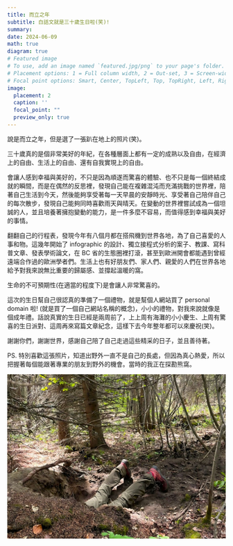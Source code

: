 ```yaml
---
title: 而立之年
subtitle: 白話文就是三十歲生日啦(笑)!
summary: 
date: 2024-06-09
math: true
diagram: true
# Featured image
# To use, add an image named `featured.jpg/png` to your page's folder.
# Placement options: 1 = Full column width, 2 = Out-set, 3 = Screen-width
# Focal point options: Smart, Center, TopLeft, Top, TopRight, Left, Right, BottomLeft, Bottom, BottomRight
image:
  placement: 2
  caption: ''
  focal_point: ""
  preview_only: true
---
```


說是而立之年，但是選了一張趴在地上的照片(笑)。

三十歲真的是個非常美好的年紀，在各種層面上都有一定的成熟以及自由，在經濟上的自由、生活上的自由、還有自我實現上的自由。

會讓人感到幸福與美好的，不只是因為順遂而驚喜的體驗、也不只是每一個終結成就的瞬間，而是在偶然的反思裡，發現自己能在複雜混沌而充滿挑戰的世界裡，陪著自己生活到今天，然後能夠享受著每一天早晨的安靜時光、享受著自己陪伴自己的每次散步，發現自己能夠同時喜歡雨天與晴天。在變動的世界裡嘗試成為一個坦誠的人，並且培養著擁抱變動的能力，是一件多麼不容易，而值得感到幸福與美好的事情。

翻翻自己的行程表，發現今年有八個月都在搭飛機到世界各地，為了自己喜愛的人事和物。這幾年開始了 infographic 的設計、獨立接程式分析的案子、教課、寫科普文章、發表學術論文，在 BC 省的生態圈裡打滾，甚至到歐洲開會都能遇到曾經遠端合作過的歐洲學者們。生活上也有好朋友們、家人們、親愛的人們在世界各地給予對我來說無比重要的歸屬感、並撐起溫暖的窩。

生命的不可預期性(在適當的程度下)是會讓人非常驚喜的。

這次的生日幫自己很認真的準備了一個禮物，就是幫個人網站買了 personal domain 啦! (就是買了一個自己網站名稱的概念)，小小的禮物，對我來說就像是個成年禮。話說真實的生日已經是兩周前了，上上周有海灘的小小慶生、上周有驚喜的生日派對、這周再來寫篇文章紀念，這樣下去今年整年都可以來慶祝(笑)。

謝謝你們，謝謝世界，感謝自己陪了自己走過這些精采的日子，並且善待著。

PS. 特別喜歡這張照片，知道出野外一直不是自己的長處，但因為真心熱愛，所以把握著每個能跟著專業的朋友到野外的機會。當時的我正在探勘熊窩。


![alt text](featured.jpg)